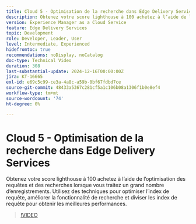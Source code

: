 ```yaml
---
title: Cloud 5 - Optimisation de la recherche dans Edge Delivery Services
description: Obtenez votre score lighthouse à 100 achetez à l’aide de l’optimisation des requêtes et des recherches lorsque vous traitez un grand nombre d’enregistrements.
version: Experience Manager as a Cloud Service
feature: Edge Delivery Services
topic: Development
role: Developer, Leader, User
level: Intermediate, Experienced
hidefromtoc: true
recommendations: noDisplay, noCatalog
doc-type: Technical Video
duration: 308
last-substantial-update: 2024-12-16T00:00:00Z
jira: KT-16665
exl-id: e69c5c99-ce3a-4a8c-a59b-0bf67fdbd7ce
source-git-commit: 48433a5367c281cf5a1c106b08a1306f1b0e8ef4
workflow-type: tm+mt
source-wordcount: '74'
ht-degree: 0%

---
```


# Cloud 5 - Optimisation de la recherche dans Edge Delivery Services

Obtenez votre score lighthouse à 100 achetez à l’aide de l’optimisation des requêtes et des recherches lorsque vous traitez un grand nombre d’enregistrements. Utilisez des techniques pour optimiser l’index de requête, améliorer la fonctionnalité de recherche et diviser les index de requête pour obtenir les meilleures performances.

>[!VIDEO](https://video.tv.adobe.com/v/3440980/?learn=on&enablevpops&captions=fre_fr)
